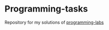 Programming-tasks
=====================
Repository for my solutions of [programming-labs](https://github.com/evgeny-p/programming-labs)